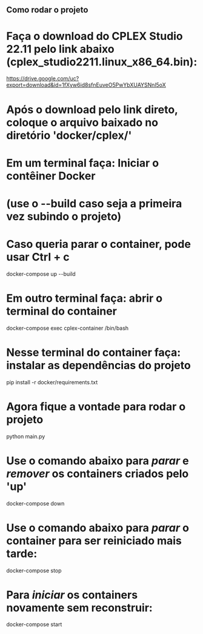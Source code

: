 ## Como rodar o projeto

# Faça o download do CPLEX Studio 22.11 pelo link abaixo (cplex_studio2211.linux_x86_64.bin):
https://drive.google.com/uc?export=download&id=1fXyw6id8sfnEuveO5PwYbXUAYSNnl5oX
# Após o download pelo link direto, coloque o arquivo baixado no diretório 'docker/cplex/'

# Em um terminal faça: Iniciar o contêiner Docker
# (use o --build caso seja a primeira vez subindo o projeto) 
# Caso queria parar o container, pode usar Ctrl + c
docker-compose up --build

# Em outro terminal faça: abrir o terminal do container 
docker-compose exec cplex-container /bin/bash

# Nesse terminal do container faça: instalar as dependências do projeto
pip install -r docker/requirements.txt

# Agora fique a vontade para rodar o projeto
python main.py

# Use o comando abaixo para *parar* e *remover* os containers criados pelo 'up'
docker-compose down

# Use o comando abaixo para *parar* o container para ser reiniciado mais tarde:
docker-compose stop

# Para *iniciar* os containers novamente sem reconstruir:
docker-compose start
